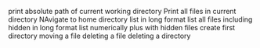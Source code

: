 print absolute path of current working directory
Print all files in current directory
NAvigate to home directory
list in long format
list all files including hidden in long format
list numerically plus with hidden files
create first directory
moving a file 
deleting a file
deleting a directory
